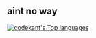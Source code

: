 ## aint no way
<a href="//github.com/codekant"><img src="https://github-readme-stats.vercel.app/api/top-langs/?username=codekant&layout=compact&theme=midnight-purple" title="codekant's Top languages"></a>

